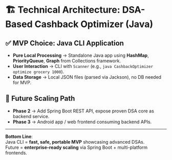 # 🏗️ Technical Architecture: DSA-Based Cashback Optimizer (Java)

## ✅ MVP Choice: Java CLI Application
- **Pure Local Processing** → Standalone Java app using **HashMap**, **PriorityQueue**, **Graph** from Collections framework.  
- **User Interaction** → CLI with `Scanner` (e.g., `java CashbackOptimizer optimize grocery 1000`).  
- **Data Storage** → Local JSON files (parsed via Jackson), no DB needed for MVP.  

## 🚀 Future Scaling Path
- **Phase 2** → Add Spring Boot REST API, expose proven DSA core as backend service.  
- **Phase 3** → Android app / web frontend consuming backend APIs.  

---

**Bottom Line**:  
Java CLI = **fast, safe, portable MVP** showcasing advanced DSAs.  
Future = **enterprise-ready scaling** via Spring Boot + multi-platform frontends.  
